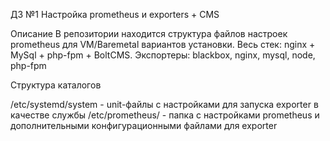 Д3 №1
Настройка prometheus и exporters + CMS

Описание
В репозитории находится структура файлов настроек prometheus для VM/Baremetal вариантов установки.
Весь стек: nginx + MySql + php-fpm + BoltCMS. Экспортеры: blackbox, nginx, mysql, node, php-fpm

Структура каталогов

/etc/systemd/system - unit-файлы с настройками для запуска exporter в качестве службы
/etc/prometheus/ - папка с настройками prometheus и дополнительными конфигурационными файлами для exporter

